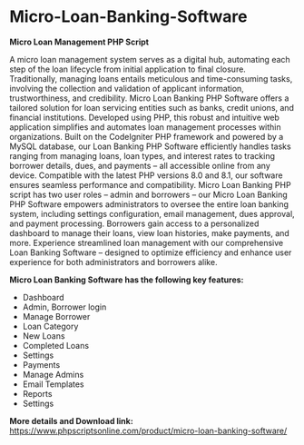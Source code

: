# Micro-Loan-Banking-Software

<b>Micro Loan Management PHP Script</b>

A micro loan management system serves as a digital hub, automating each step of the loan lifecycle from initial application to final closure. Traditionally, managing loans entails meticulous and time-consuming tasks, involving the collection and validation of applicant information, trustworthiness, and credibility. Micro Loan Banking PHP Software offers a tailored solution for loan servicing entities such as banks, credit unions, and financial institutions. Developed using PHP, this robust and intuitive web application simplifies and automates loan management processes within organizations. Built on the CodeIgniter PHP framework and powered by a MySQL database, our Loan Banking PHP Software efficiently handles tasks ranging from managing loans, loan types, and interest rates to tracking borrower details, dues, and payments – all accessible online from any device. Compatible with the latest PHP versions 8.0 and 8.1, our software ensures seamless performance and compatibility. Micro Loan Banking PHP script has two user roles – admin and borrowers – our Micro Loan Banking PHP Software empowers administrators to oversee the entire loan banking system, including settings configuration, email management, dues approval, and payment processing. Borrowers gain access to a personalized dashboard to manage their loans, view loan histories, make payments, and more. Experience streamlined loan management with our comprehensive Loan Banking Software – designed to optimize efficiency and enhance user experience for both administrators and borrowers alike.

<b>Micro Loan Banking Software has the following key features:</b>

<ul><li>Dashboard</li>
<li>Admin, Borrower login</li>
<li>Manage Borrower</li>
<li>Loan Category</li>
<li>New Loans</li>
<li>Completed Loans</li>
<li>Settings</li>
<li>Payments</li>
<li>Manage Admins</li>
<li>Email Templates</li>
<li>Reports</li>
<li>Settings</li>
</ul>

<b>More details and Download link:</b></br>
https://www.phpscriptsonline.com/product/micro-loan-banking-software/
